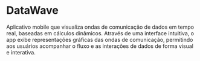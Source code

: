 # DataWave
Aplicativo mobile que visualiza ondas de comunicação de dados em tempo real, baseadas em cálculos dinâmicos. Através de uma interface intuitiva, o app exibe representações gráficas das ondas de comunicação, permitindo aos usuários acompanhar o fluxo e as interações de dados de forma visual e interativa.
